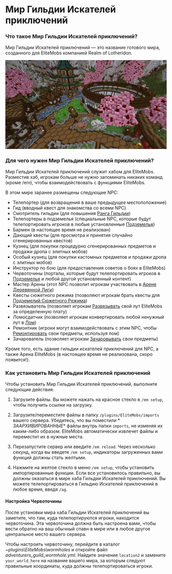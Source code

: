 # Мир Гильдии Искателей приключений

### Что такое Мир Гильдии Искателей приключений?

Мир Гильдии Искателей приключений — это название готового мира, созданного для EliteMobs компанией Realm of Lotheridon.

![ag_pic_1.jpg](../../../img/wiki/ag_pic_1.jpg)

### Для чего нужен Мир Гильдии Искателей приключений?

Мир Гильдии Искателей приключений служит хабом для EliteMobs. Разместив хаб, игрокам больше не нужно запоминать никаких
команд (кроме /em), чтобы взаимодействовать с функциями EliteMobs.

В этом мире заранее размещены следующие NPC:

- Телепортер (для возвращения в ваше предыдущее местоположение)
- Гид (вводный квест для знакомства со всеми NPC)
- Смотритель гильдии (для
  повышения [Ранга Гильдии]($language$/elitemobs/understanding_the_basics_of_elitemobs.md&section=step-2:-discovering-the-economy))
- Телепортеры в подземелья (специальные NPC, которые будут телепортировать игроков в любые
  установленные [Подземелья]($language$/elitemobs/dungeons.md))
- Бармен (в настоящее время не реализован)
- Дающий квесты (для просмотра и принятия случайно сгенерированных квестов)
- Кузнец (для покупки процедурно сгенерированных предметов и продажи дропа с элитных мобов)
- Особый кузнец (для покупки кастомных предметов и продажи дропа с элитных мобов)
- Инструктор по бою (для предоставления советов о боях в EliteMobs)
- Червоточины (порталы, которые будут телепортировать игроков в [Подземелья]($language$elitemobs/dungeons.md) и любой
  другой установленный контент)
- Мастер Арены (этот NPC позволит игрокам участвовать
  в [Арене Деревянной Лиги]($language$elitemobs/understanding_the_basics_of_elitemobs.md&section=arenas))
- Квесты сюжетного режима (позволяют игрокам брать квесты для [Подземелий Сюжетного Режима](www.magmaguy.com))
- Развязыватель (позволяет игрокам [Развязывать]($language$/elitemobs/item_upgrade_system.md&section=unbinding-items)
  свой лут EliteMobs за определенную плату)
- Ломосдатчик (позволяет игрокам конвертировать любой ненужный лут
  в [Лом]($language$/elitemobs/item_upgrade_system.md&section=scrapping-items))
- Ремонтник (игроки могут взаимодействовать с этим NPC,
  чтобы [Ремонтировать]($language$/elitemobs/item_upgrade_system.md&section=repairing-elite-items) свои предметы,
  используя лом)
- Зачарователь (позволяет
  игрокам [Зачаровывать]($language$/elitemobs/item_upgrade_system.md&section=enchanting-elite-items) свои предметы)

Кроме того, есть здание гильдии искателей приключений для NPC, а также Арена EliteMobs (в настоящее время не
реализована, скоро появится!).

### Как установить Мир Гильдии Искателей приключений

Чтобы установить Мир Гильдии Искателей приключений, выполните следующие действия:

1. Загрузите файлы. Вы можете нажать на красное стекло в `/em setup`, чтобы получить ссылки на загрузку.

2. Загрузите/переместите файлы в папку `/plugins/EliteMobs/imports` вашего сервера. Убедитесь, что вы поместили *
   *ЗААРХИВИРОВАННЫЕ** файлы внутрь папки `imports`, не изменяя их каким-либо образом. EliteMobs автоматически извлечет
   файлы и переместит их в нужные места.

3. Перезапустите сервер или введите `/em reload`. Через несколько секунд, когда вы введете `/em setup`, индикаторы
   загруженных вами функций должны стать желтыми.

4. Нажмите на желтое стекло в меню `/em setup`, чтобы установить импортированные функции. Если все установилось
   правильно, вы должны оказаться в мире хаба Гильдии Искателей приключений. Вы можете телепортироваться в Гильдию
   Искателей приключений в любое время, введя `/ag`.

#### Настройка Червоточины

После установки мира хаба Гильдии Искателей приключений вы заметите, что там, куда телепортируются игроки, находится
червоточина. Эта червоточина должна быть настроена вами, чтобы вести обратно на ваш обычный спавн в мире или в любое
другое центральное место вашего сервера.

Чтобы настроить червоточину, перейдите в каталог *~plugins\EliteMobs\wormholes* и откройте файл
*adventurers_guild_wormhole.yml*. Найдите значение `location2` и замените `your_world_here` на название вашего мира, за
которым следуют правильные координаты, куда должны телепортироваться игроки.
